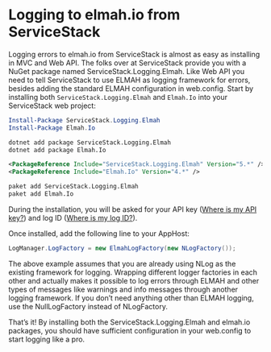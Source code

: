 # Logging to elmah.io from ServiceStack

Logging errors to elmah.io from ServiceStack is almost as easy as installing in MVC and Web API. The folks over at ServiceStack provide you with a NuGet package named ServiceStack.Logging.Elmah. Like Web API you need to tell ServiceStack to use ELMAH as logging framework for errors, besides adding the standard ELMAH configuration in web.config. Start by installing both `ServiceStack.Logging.Elmah` and `Elmah.Io` into your ServiceStack web project:

```powershell fct_label="Package Manager"
Install-Package ServiceStack.Logging.Elmah
Install-Package Elmah.Io
```
```cmd fct_label=".NET CLI"
dotnet add package ServiceStack.Logging.Elmah
dotnet add package Elmah.Io
```
```xml fct_label="PackageReference"
<PackageReference Include="ServiceStack.Logging.Elmah" Version="5.*" />
<PackageReference Include="Elmah.Io" Version="4.*" />
```
```xml fct_label="Paket CLI"
paket add ServiceStack.Logging.Elmah
paket add Elmah.Io
```

During the installation, you will be asked for your API key ([Where is my API key?](https://docs.elmah.io/where-is-my-api-key/)) and log ID ([Where is my log ID?](https://docs.elmah.io/where-is-my-log-id/)).

Once installed, add the following line to your AppHost:

```csharp
LogManager.LogFactory = new ElmahLogFactory(new NLogFactory());
```

The above example assumes that you are already using NLog as the existing framework for logging. Wrapping different logger factories in each other and actually makes it possible to log errors through ELMAH and other types of messages like warnings and info messages through another logging framework. If you don’t need anything other than ELMAH logging, use the NullLogFactory instead of NLogFactory.

That’s it! By installing both the ServiceStack.Logging.Elmah and elmah.io packages, you should have sufficient configuration in your web.config to start logging like a pro.

